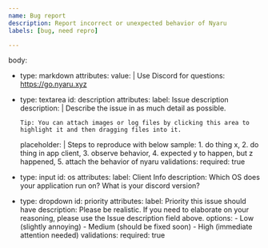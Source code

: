 ```yaml
---
name: Bug report
description: Report incorrect or unexpected behavior of Nyaru
labels: [bug, need repro]

---
```

body:
  - type: markdown
    attributes:
      value: |
        Use Discord for questions: https://go.nyaru.xyz
  - type: textarea
    id: description
    attributes:
      label: Issue description
      description: |
        Describe the issue in as much detail as possible.

        Tip: You can attach images or log files by clicking this area to highlight it and then dragging files into it.
      placeholder: |
        Steps to reproduce with below sample:
        1. do thing x,
        2. do thing in app client,
        3. observe behavior,
        4. expected y to happen, but z happened,
        5. attach the behavior of nyaru
    validations:
      required: true
  - type: input
    id: os
    attributes:
      label: Client Info
      description: Which OS does your application run on? What is your discord version?
  - type: dropdown
    id: priority
    attributes:
      label: Priority this issue should have
      description: Please be realistic. If you need to elaborate on your reasoning, please use the Issue description field above.
      options:
        - Low (slightly annoying)
        - Medium (should be fixed soon)
        - High (immediate attention needed)
    validations:
      required: true
